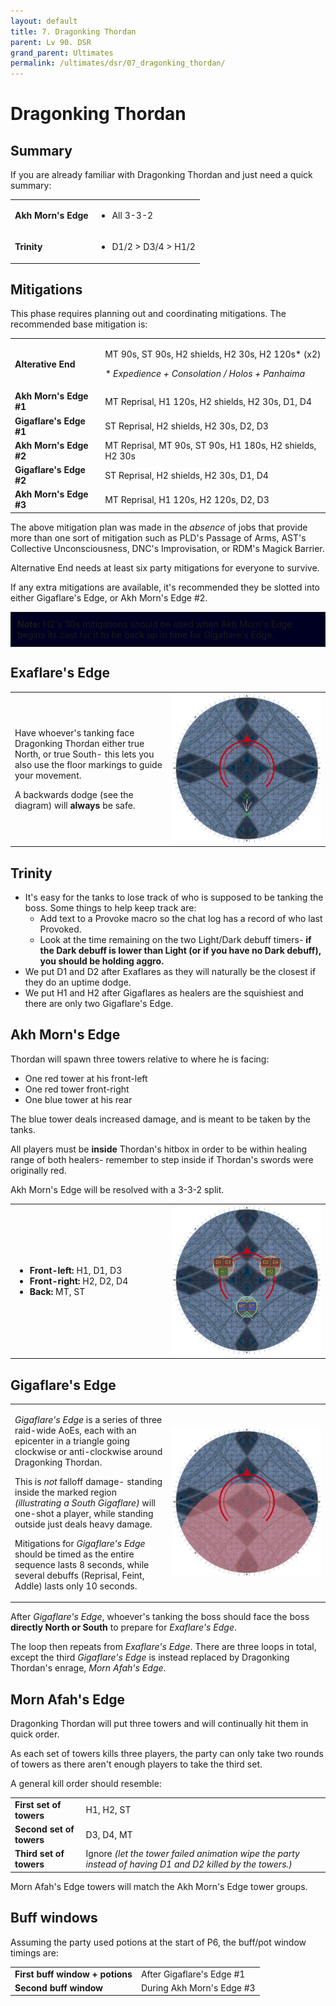 ```yaml
---
layout: default
title: 7. Dragonking Thordan
parent: Lv 90. DSR
grand_parent: Ultimates
permalink: /ultimates/dsr/07_dragonking_thordan/
---
```


# Dragonking Thordan

## Summary

If you are already familiar with Dragonking Thordan and just need a quick summary:

<table>
  <tr>
    <td><b>Akh Morn's Edge</b></td>
    <td><ul><li>All 3-3-2</li></ul></td>
  </tr>
  <tr>
    <td><b>Trinity</b></td>
    <td><ul><li>D1/2 > D3/4 > H1/2</li></ul></td>
  </tr>
</table>

## Mitigations

This phase requires planning out and coordinating mitigations. The recommended base mitigation is:

<table>
  <tr>
    <td><b>Alterative End</b></td>
    <td><p>MT 90s, ST 90s, H2 shields, H2 30s, H2 120s* (x2)</p><p><em>* Expedience + Consolation / Holos + Panhaima</em></p></td>
  </tr>
  <tr>
    <td><b>Akh Morn's Edge #1</b></td>
    <td>MT Reprisal, H1 120s, H2 shields, H2 30s, D1, D4</td>
  </tr>
  <tr>
    <td><b>Gigaflare's Edge #1</b></td>
    <td>ST Reprisal, H2 shields, H2 30s, D2, D3</td>
  </tr>
  <tr>
    <td><b>Akh Morn's Edge #2</b></td>
    <td>MT Reprisal, MT 90s, ST 90s, H1 180s, H2 shields, H2 30s</td>
  </tr>
  <tr>
    <td><b>Gigaflare's Edge #2</b></td>
    <td>ST Reprisal, H2 shields, H2 30s, D1, D4</td>
  </tr>
  <tr>
    <td><b>Akh Morn's Edge #3</b></td>
    <td>MT Reprisal, H1 120s, H2 120s, D2, D3</td>
  </tr>
</table>

The above mitigation plan was made in the *absence* of jobs that provide more than one sort of mitigation such as PLD's Passage of Arms, AST's Collective Unconsciousness, DNC's Improvisation, or RDM's Magick Barrier.

Alternative End needs at least six party mitigations for everyone to survive.

If any extra mitigations are available, it's recommended they be slotted into either Gigaflare's Edge, or Akh Morn's Edge #2.

<div style="background-color: #002 ; padding: 10px; border: 1px solid;"><b>Note:</b> H2's 30s mitigations should be used when Akh Morn's Edge begins its cast for it to be back up in time for Gigaflare's Edge.</div>

## Exaflare's Edge

<table>
  <tr>
    <td width="50%"><p>Have whoever's tanking face Dragonking Thordan either true North, or true South- this lets you also use the floor markings to guide your movement.</p><p>A backwards dodge (see the diagram) will <b>always</b> be safe.</p></td>
    <td><img src="images/dragonking_thordan_01.jpg"></td>
  </tr>
</table>

## Trinity

- It's easy for the tanks to lose track of who is supposed to be tanking the boss. Some things to help keep track are:
    - Add text to a Provoke macro so the chat log has a record of who last Provoked.
    - Look at the time remaining on the two Light/Dark debuff timers- **if the Dark debuff is lower than Light (or if you have no Dark debuff), you should be holding aggro.**
- We put D1 and D2 after Exaflares as they will naturally be the closest if they do an uptime dodge.
- We put H1 and H2 after Gigaflares as healers are the squishiest and there are only two Gigaflare's Edge.

## Akh Morn's Edge

Thordan will spawn three towers relative to where he is facing:

- One red tower at his front-left
- One red tower front-right
- One blue tower at his rear

The blue tower deals increased damage, and is meant to be taken by the tanks.

All players must be **inside** Thordan's hitbox in order to be within healing range of both healers- remember to step inside if Thordan's swords were originally red.

Akh Morn's Edge will be resolved with a 3-3-2 split.

<table>
  <tr>
    <td width="50%"><ul><li><b>Front-left:</b> H1, D1, D3</li><li><b>Front-right:</b> H2, D2, D4</li><li><b>Back:</b> MT, ST</li></ul></td>
    <td><img src="images/dragonking_thordan_02a.jpg"></td>
  </tr>
</table>

## Gigaflare's Edge

<table>
  <tr>
    <td width="50%"><p><em>Gigaflare's Edge</em> is a series of three raid-wide AoEs, each with an epicenter in a triangle going clockwise or anti-clockwise around Dragonking Thordan.</p><p>This is <em>not</em> falloff damage- standing inside the marked region <em>(illustrating a South Gigaflare)</em> will one-shot a player, while standing outside just deals heavy damage.</p><p>Mitigations for <em>Gigaflare's Edge</em> should be timed as the entire sequence lasts 8 seconds, while several debuffs (Reprisal, Feint, Addle) lasts only 10 seconds.</p></td>
    <td><img src="images/dragonking_thordan_03.jpg"></td>
  </tr>
</table>

After *Gigaflare's Edge*, whoever's tanking the boss should face the boss **directly North or South** to prepare for *Exaflare's Edge*.

The loop then repeats from *Exaflare's Edge*. There are three loops in total, except the third *Gigaflare's Edge* is instead replaced by Dragonking Thordan's enrage, *Morn Afah's Edge*.

## Morn Afah's Edge

Dragonking Thordan will put three towers and will continually hit them in quick order.

As each set of towers kills three players, the party can only take two rounds of towers as there aren't enough players to take the third set.

A general kill order should resemble:

<table>
  <tr>
    <td><b>First set of towers</b></td>
    <td>H1, H2, ST</td>
  </tr>
  <tr>
    <td><b>Second set of towers</b></td>
    <td>D3, D4, MT</td>
  </tr>
  <tr>
    <td><b>Third set of towers</b></td>
    <td>Ignore <em>(let the tower failed animation wipe the party instead of having D1 and D2 killed by the towers.)</em></td>
  </tr>
</table>

Morn Afah's Edge towers will match the Akh Morn's Edge tower groups.

## Buff windows

Assuming the party used potions at the start of P6, the buff/pot window timings are:

<table>
  <tr>
    <td><b>First buff window + potions</b></td>
    <td>After Gigaflare's Edge #1</td>
  </tr>
  <tr>
    <td><b>Second buff window</b></td>
    <td>During Akh Morn's Edge #3</td>
  </tr>
</table>